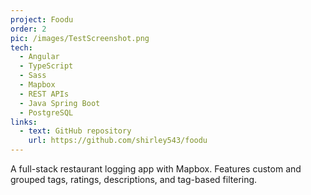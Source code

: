 ```yaml
---
project: Foodu
order: 2
pic: /images/TestScreenshot.png
tech:
  - Angular
  - TypeScript
  - Sass
  - Mapbox
  - REST APIs
  - Java Spring Boot
  - PostgreSQL
links:
  - text: GitHub repository
    url: https://github.com/shirley543/foodu
---
```


A full-stack restaurant logging app with Mapbox. Features custom and grouped tags, ratings, descriptions, and tag-based filtering.